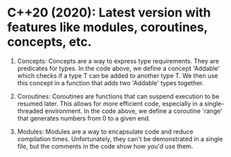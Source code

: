 # C++20 (2020): Latest version with features like modules, coroutines, concepts, etc.
1. Concepts: Concepts are a way to express type requirements. They are predicates for types. In the code above, we define a concept 'Addable' which checks if a type T can be added to another type T. We then use this concept in a function that adds two 'Addable' types together.

2. Coroutines: Coroutines are functions that can suspend execution to be resumed later. This allows for more efficient code, especially in a single-threaded environment. In the code above, we define a coroutine 'range' that generates numbers from 0 to a given end.

3. Modules: Modules are a way to encapsulate code and reduce compilation times. Unfortunately, they can't be demonstrated in a single file, but the comments in the code show how you'd use them.